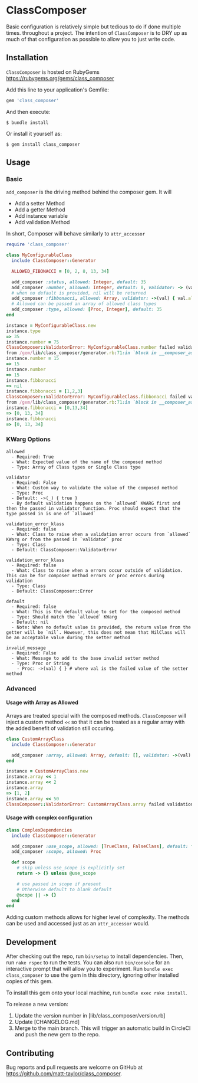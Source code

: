 # ClassComposer

Basic configuration is relatively simple but tedious to do if done multiple times. throughout a project. The intention of `ClassComposer` is to DRY up as much of that configuration as possible to allow you to just write code.

## Installation

`ClassComposer` is hosted on RubyGems https://rubygems.org/gems/class_composer

Add this line to your application's Gemfile:

```ruby
gem 'class_composer'
```

And then execute:

    $ bundle install

Or install it yourself as:

    $ gem install class_composer

## Usage

### Basic

`add_composer` is the driving method behind the composer gem. It will
- Add a setter Method
- Add a getter Method
- Add instance variable
- Add validation Method

In short, Composer will behave similarly to `attr_accessor`


```ruby
require 'class_composer'

class MyConfigurableClass
  include ClassComposer::Generator

  ALLOWED_FIBONACCI = [0, 2, 8, 13, 34]

  add_composer :status, allowed: Integer, default: 35
  add_composer :number, allowed: Integer, default: 0, validator: -> (val) { val < 50 }
  # when no default is provided, nil will be returned
  add_composer :fibbonacci, allowed: Array, validator: ->(val) { val.all? {|i| i.is_a?(Integer) } && val.all? { |i| ALLOWED_FIBONACCI.include?(i) } }, invalid_message: ->(val) { "We only allow #{ALLOWED_FIBONACCI} numbers. Received #{val}" }
  # Allowed can be passed an array of allowed class types
  add_composer :type, allowed: [Proc, Integer], default: 35
end

instance = MyConfigurableClass.new
instance.type
=> 35
instance.number = 75
ClassComposer::ValidatorError: MyConfigurableClass.number failed validation. number is expected to be Integer.
from /gem/lib/class_composer/generator.rb:71:in `block in __composer_assignment__`
instance.number = 15
=> 15
instance.number
=> 15
instance.fibbonacci
=> nil
instance.fibbonacci = [1,2,3]
ClassComposer::ValidatorError: MyConfigurableClass.fibbonacci failed validation. fibbonacci is expected to be [Array]. We only allow [0, 2, 8, 13, 34] numbers. Received [1, 2, 3]
from /gem/lib/class_composer/generator.rb:71:in `block in __composer_assignment__`
instance.fibbonacci = [0,13,34]
=> [0, 13, 34]
instance.fibbonacci
=> [0, 13, 34]

```

### KWarg Options

```
allowed
  - Required: True
  - What: Expected value of the name of the composed method
  - Type: Array of Class types or Single Class type

validator
  - Required: False
  - What: Custom way to validate the value of the composed method
  - Type: Proc
  - Default: ->(_) { true }
  - By default validation happens on the `allowed` KWARG first and then the passed in validator function. Proc should expect that the type passed in is one of `allowed`

validation_error_klass
  - Required: false
  - What: Class to raise when a validation error occurs from `allowed` KWarg or from the passed in `validator` proc
  - Type: Class
  - Default: ClassComposer::ValidatorError

validation_error_klass
  - Required: false
  - What: Class to raise when a errors occur outside of validation. This can be for composer method errors or proc errors during validation
  - Type: Class
  - Default: ClassComposer::Error

default
  - Required: false
  - What: This is the default value to set for the composed method
  - Type: Should match the `allowed` KWarg
  - Default: nil
  - Note: When no default value is provided, the return value from the getter will be `nil`. However, this does not mean that NilClass will be an acceptable value during the setter method

invalid_message
  - Required: False
  - What: Message to add to the base invalid setter method
  - Type: Proc or String
    - Proc: ->(val) { } # where val is the failed value of the setter method

```

### Advanced

#### Usage with Array as Allowed
Arrays are treated special with the composed methods. `ClassComposer` will inject a custom method `<<` so that it can be treated as a regular array with the added benefit of validation still occuring.

```ruby
class CustomArrayClass
  include ClassComposer::Generator

  add_composer :array, allowed: Array, default: [], validator: ->(val) { val.sum < 40 }, invalid_message: ->(val) { "Array sum of [#{val.sum}] must be less than 40" }
end

instance = CustomArrayClass.new
instance.array << 1
instance.array << 2
instance.array
=> [1, 2]
instance.array << 50
ClassComposer::ValidatorError: CustomArrayClass.array failed validation. array is expected to be Array. Array sum of [53] must be less than 40

```

#### Usage with complex configuration

```ruby
class ComplexDependencies
  include ClassComposer::Generator

  add_composer :use_scope, allowed: [TrueClass, FalseClass], default: false
  add_composer :scope, allowed: Proc

  def scope
    # skip unless use_scope is explicitly set
    return -> {} unless @use_scope

    # use passed in scope if present
    # Otherwise default to blank default
    @scope || -> {}
  end
end
```
Adding custom methods allows for higher level of complexity. The methods can be used and accessed just as an `attr_accessor` would.

## Development

After checking out the repo, run `bin/setup` to install dependencies. Then, run
`rake rspec` to run the tests. You can also run `bin/console` for an interactive
prompt that will allow you to experiment. Run `bundle exec class_composer` to use
the gem in this directory, ignoring other installed copies of this gem.

To install this gem onto your local machine, run `bundle exec rake install`.

To release a new version:

1. Update the version number in [lib/class_composer/version.rb]
2. Update [CHANGELOG.md]
3. Merge to the main branch. This will trigger an automatic build in CircleCI
   and push the new gem to the repo.

## Contributing

Bug reports and pull requests are welcome on GitHub at
https://github.com/matt-taylor/class_composer.

